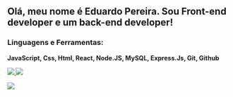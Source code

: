 <h2>Olá, meu nome é Eduardo Pereira. Sou Front-end developer e um back-end developer!</h2>

<h3>Linguagens e Ferramentas:</h3>
<p><strong>JavaScript, Css, Html, React, Node.JS, MySQL, Express.Js, Git, Github <strong></p>


<div>
<a href="https://github.com/Eduardo-Pereira-ON">
  <img align =" center " src="https://github-readme-stats.vercel.app/api?username=Eduardo-Pereira-ON&show_icons=true&theme=dark&include_all_commits=true&count_private=true"/>
  <img align =" center " src="https://github-readme-stats.vercel.app/api/top-langs/?username=Eduardo-Pereira-ON&layout=compact&langs_count=7&theme=dark"/>
</div>
  
 <a href="https://www.linkedin.com/in/eduardo-pereira-de-santana-7ba929235/" target="_blank"><img src="https://img.shields.io/badge/LinkedIn-0077B5?style=for-the-badge&logo=linkedin&logoColor=white" target="_blank"></a>


